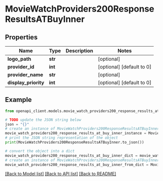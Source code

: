 # MovieWatchProviders200ResponseResultsATBuyInner


## Properties

Name | Type | Description | Notes
------------ | ------------- | ------------- | -------------
**logo_path** | **str** |  | [optional] 
**provider_id** | **int** |  | [optional] [default to 0]
**provider_name** | **str** |  | [optional] 
**display_priority** | **int** |  | [optional] [default to 0]

## Example

```python
from openapi_client.models.movie_watch_providers200_response_results_at_buy_inner import MovieWatchProviders200ResponseResultsATBuyInner

# TODO update the JSON string below
json = "{}"
# create an instance of MovieWatchProviders200ResponseResultsATBuyInner from a JSON string
movie_watch_providers200_response_results_at_buy_inner_instance = MovieWatchProviders200ResponseResultsATBuyInner.from_json(json)
# print the JSON string representation of the object
print(MovieWatchProviders200ResponseResultsATBuyInner.to_json())

# convert the object into a dict
movie_watch_providers200_response_results_at_buy_inner_dict = movie_watch_providers200_response_results_at_buy_inner_instance.to_dict()
# create an instance of MovieWatchProviders200ResponseResultsATBuyInner from a dict
movie_watch_providers200_response_results_at_buy_inner_from_dict = MovieWatchProviders200ResponseResultsATBuyInner.from_dict(movie_watch_providers200_response_results_at_buy_inner_dict)
```
[[Back to Model list]](../README.md#documentation-for-models) [[Back to API list]](../README.md#documentation-for-api-endpoints) [[Back to README]](../README.md)


